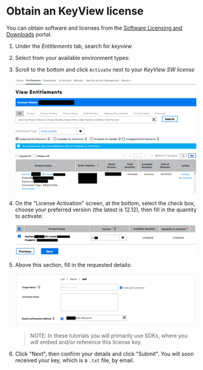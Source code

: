 # Obtain an KeyView license

You can obtain software and licenses from the [Software Licensing and Downloads](https://sld.microfocus.com/mysoftware/index) portal.

1. Under the *Entitlements* tab, search for *keyview*
1. Select from your available environment types:
1. Scroll to the bottom and click `Activate` next to your *KeyView SW license*

    ![get-license](./figs/get-license-keyview.png)
 
1. On the "License Activation" screen, at the bottom, select the check box, choose your preferred version (the latest is 12.12), then fill in the quantity to activate:

   ![eSoftware-selectLicense](./figs/eSoftware-selectLicense-keyview.png)

1. Above this section, fill in the requested details:

   ![eSoftware-configureLicense](./figs/eSoftware-configureLicense-keyview.png)

    > NOTE: In these tutorials you will primarily use SDKs, where you will embed and/or reference this license key.

1. Click "Next", then confirm your details and click "Submit".  You will soon received your key, which is a `.txt` file, by email.
